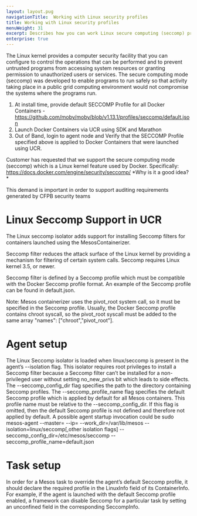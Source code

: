 ```yaml
---
layout: layout.pug
navigationTitle:  Working with Linux security profiles
title: Working with Linux security profiles
menuWeight: 31
excerpt: Describes how you can work Linux secure computing (seccomp) profiles 
enterprise: true
---
```

<!-- The source repository for this topic is https://github.com/dcos/dcos-docs-site -->

The Linux kernel provides a computer security facility that you can configure to control the operations that can be performed and to prevent untrusted programs from accessing system resources or granting permission to unauthorized users or services. The secure computing mode (seccomp) was developed to enable programs to run safely so that activity taking place in a public grid computing environment would not compromise the systems where the programs run.

1) At install time, provide default SECCOMP Profile for all Docker Containers - https://github.com/moby/moby/blob/v1.13.1/profiles/seccomp/default.json
2) Launch Docker Containers via UCR using SDK and Marathon
3) Out of Band, login to agent node and Verify that the SECCOMP Profile specified above is applied to Docker Containers that were launched using UCR.

Customer has requested that we support the secure computing mode (seccomp) which is a Linux kernel feature used by Docker. Specifically:
https://docs.docker.com/engine/security/seccomp/
*Why is it a good idea? *

This demand is important in order to support auditing requirements generated by CFPB security teams

# Linux Seccomp Support in UCR
The Linux seccomp isolator adds support for installing Seccomp filters for containers launched using the MesosContainerizer.

Seccomp filter reduces the attack surface of the Linux kernel by providing a mechanism for filtering of certain system calls. Seccomp requires Linux kernel 3.5, or newer.

Seccomp filter is defined by a Seccomp profile which must be compatible with the Docker Seccomp profile format. An example of the Seccomp profile can be found in default.json.

Note: Mesos containerizer uses the pivot_root system call, so it must be specified in the Seccomp profile. Usually, the Docker Seccomp profile contains chroot syscall, so the pivot_root syscall must be added to the same array "names": ["chroot","pivot_root"].

# Agent setup
The Linux Seccomp isolator is loaded when linux/seccomp is present in the agent’s --isolation flag. This isolator requires root privileges to install a Seccomp filter because a Seccomp filter can’t be installed for a non-privileged user without setting no_new_privs bit which leads to side effects.
The --seccomp_config_dir flag specifies the path to the directory containing Seccomp profiles.
The --seccomp_profile_name flag specifies the default Seccomp profile which is applied by default for all Mesos containers. This profile name must be relative to the --seccomp_config_dir. If this flag is omitted, then the default Seccomp profile is not defined and therefore not applied by default.
A possible agent startup invocation could be
sudo mesos-agent --master=<master ip> --ip=<agent ip>
  --work_dir=/var/lib/mesos
  --isolation=linux/seccomp[,other isolation flags]
  --seccomp_config_dir=/etc/mesos/seccomp
  --seccomp_profile_name=default.json

# Task setup
In order for a Mesos task to override the agent’s default Seccomp profile, it should declare the required profile in the LinuxInfo field of its ContainerInfo. For example, if the agent is launched with the default Seccomp profile enabled, a framework can disable Seccomp for a particular task by setting an unconfined field in the corresponding SeccompInfo.

